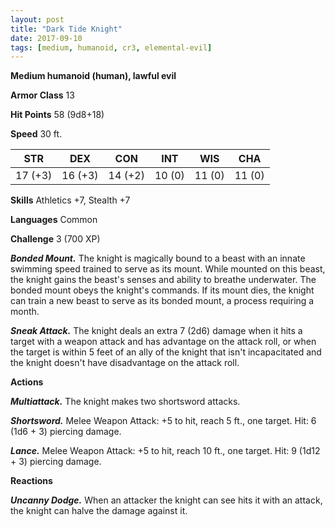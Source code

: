 ```yaml
---
layout: post
title: "Dark Tide Knight"
date: 2017-09-10
tags: [medium, humanoid, cr3, elemental-evil]
---
```


**Medium humanoid (human), lawful evil**

**Armor Class** 13

**Hit Points** 58 (9d8+18)

**Speed** 30 ft.

|   STR   |   DEX   |   CON   |   INT   |   WIS   |   CHA   |
|:-----:|:-----:|:-----:|:-----:|:-----:|:-----:|
| 17 (+3) | 16 (+3) | 14 (+2) | 10 (0) | 11 (0) | 11 (0) |

**Skills** Athletics +7, Stealth +7

**Languages** Common

**Challenge** 3 (700 XP)

***Bonded Mount.*** The knight is magically bound to a beast with an innate swimming speed trained to serve as its mount. While mounted on this beast, the knight gains the beast's senses and ability to breathe underwater. The bonded mount obeys the knight's commands. If its mount dies, the knight can train a new beast to serve as its bonded mount, a process requiring a month.

***Sneak Attack.*** The knight deals an extra 7 (2d6) damage when it hits a target with a weapon attack and has advantage on the attack roll, or when the target is within 5 feet of an ally of the knight that isn't incapacitated and the knight doesn't have disadvantage on the attack roll.

**Actions**

***Multiattack.*** The knight makes two shortsword attacks.

***Shortsword.*** Melee Weapon Attack: +5 to hit, reach 5 ft., one target. Hit: 6 (1d6 + 3) piercing damage.

***Lance.*** Melee Weapon Attack: +5 to hit, reach 10 ft., one target. Hit: 9 (1d12 + 3) piercing damage.

**Reactions**

***Uncanny Dodge.*** When an attacker the knight can see hits it with an attack, the knight can halve the damage against it.

